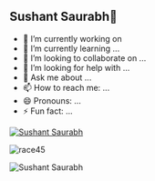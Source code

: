 ## Sushant Saurabh👋

<!--
**race45/race45** is a ✨ _special_ ✨ repository because its `README.md` (this file) appears on your GitHub profile.-->

- 🔭 I’m currently working on 
- 🌱 I’m currently learning ...
- 👯 I’m looking to collaborate on ...
- 🤔 I’m looking for help with ...
- 💬 Ask me about ...
- 📫 How to reach me: ...
- 😄 Pronouns: ...
- ⚡ Fun fact: ...

<p align="left"> <a href="https://github.com/ryo-ma/github-profile-trophy"><img src="https://github-profile-trophy.vercel.app/?username=race45" alt="Sushant Saurabh" /></a> </p>


<img src="https://github-readme-streak-stats.herokuapp.com/?user=race45&amp;theme=radical&amp;" alt="race45" />

<p align="left"> <img src="https://komarev.com/ghpvc/?username=race45&label=Profile%20views&color=0e75b6&style=flat" alt="Sushant Saurabh" /> </p>
